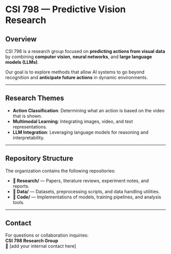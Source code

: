 # 
# CSI 798 — Predictive Vision Research

## Overview
CSI 798 is a research group focused on **predicting actions from visual data** by combining **computer vision**, **neural networks**, and **large language models (LLMs)**.

Our goal is to explore methods that allow AI systems to go beyond recognition and **anticipate future actions** in dynamic environments.

---

## Research Themes
- **Action Classification**: Determining what an action is based on the video that is shown.  
- **Multimodal Learning**: Integrating images, video, and text representations.  
- **LLM Integration**: Leveraging language models for reasoning and interpretability.  

---

## Repository Structure
The organization contains the following repositories:

- **📂 Research/** — Papers, literature reviews, experiment notes, and reports.  
- **📂 Data/** — Datasets, preprocessing scripts, and data handling utilities.  
- **📂 Code/** — Implementations of models, training pipelines, and analysis tools.  

---

## Contact
For questions or collaboration inquiries:  
**CSI 798 Research Group**  
📧 [add your internal contact here]


